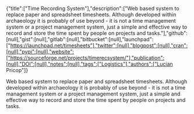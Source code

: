 {"title":["Time Recording System"],"description":["Web based system to replace paper and spreadsheet timesheets. Although developed within archaeology it is probably of use beyond - it is not a time management system or a project management system, just a simple and effective way to record and store the time spent by people on projects and tasks."],"github":[null],"gist":[null],"gitlab":[null],"bitbucket":[null],"launchpad":["https://launchpad.net/timesheets"],"twitter":[null],"blogpost":[null],"cran":[null],"pypi":[null],"website":["https://sourceforge.net/projects/timerecsystem/"],"publication":[null],"DOI":[null],"notes":[null],"tags":["Logistics"],"authors":["Lucian Pricop"]}

Web based system to replace paper and spreadsheet timesheets. Although developed within archaeology it is probably of use beyond - it is not a time management system or a project management system, just a simple and effective way to record and store the time spent by people on projects and tasks.